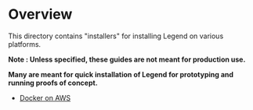 # Overview 

This directory contains "installers" for installing Legend on various platforms.

__Note : Unless specified, these guides are not meant for production use.__

__Many are meant for quick installation of Legend for prototyping and running proofs of concept.__

* [Docker on AWS](aws-docker/README.md)

